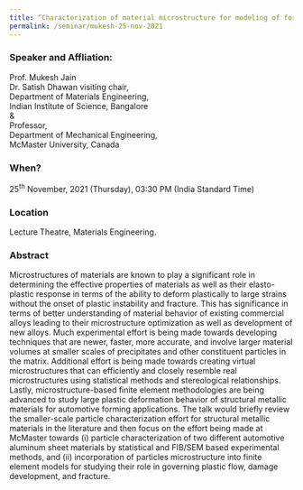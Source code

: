 ```yaml
---
title: “Characterization of material microstructure for modeling of formability and fracture of automotive aluminum sheet (25/11/21)"
permalink: /seminar/mukesh-25-nov-2021
---
```

### Speaker and Affliation:
Prof. Mukesh Jain<br>
Dr. Satish Dhawan visiting chair, <br>
Department of Materials Engineering,<br>
Indian Institute of Science, Bangalore<br>
&<br>Professor, <br>Department of Mechanical Engineering, <br>McMaster University, Canada 
### When?
25<sup>th</sup> November, 2021 (Thursday), 03:30 PM (India Standard Time)

### Location
Lecture Theatre, Materials Engineering.

### Abstract
Microstructures of materials are known to play a significant role in determining the effective properties of materials as well as their elasto-plastic response in terms of the ability to deform plastically to large strains without the onset of plastic instability and fracture. This has significance in terms of better understanding of material behavior of existing commercial alloys leading to their microstructure optimization as well as development of new alloys. Much experimental effort is being made towards developing techniques that are newer, faster, more accurate, and involve larger material volumes at smaller scales of precipitates and other constituent particles in the matrix. Additional effort is being made towards creating virtual microstructures that can efficiently and closely resemble real microstructures using statistical methods and stereological relationships. Lastly, microstructure-based finite element methodologies are being advanced to study large plastic deformation behavior of structural metallic materials for automotive forming applications. The talk would briefly review the smaller-scale particle characterization effort for structural metallic materials in the literature and then focus on the effort being made at McMaster towards (i) particle characterization of two different automotive aluminum sheet materials by statistical and FIB/SEM based experimental methods, and (ii) incorporation of particles microstructure into finite element models for studying their role in governing plastic flow, damage development, and fracture. <br>

  

